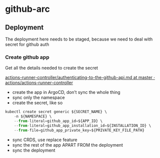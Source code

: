 # github-arc

## Deployment

The deployment here needs to be staged, because we need to deal with secret for github auth

### Create github app

Get all the details needed to create the secret

[actions-runner-controller/authenticating-to-the-github-api.md at master · actions/actions-runner-controller](https://github.com/actions/actions-runner-controller/blob/master/docs/authenticating-to-the-github-api.md#deploying-using-github-app-authentication)

- create the app in ArgoCD, don’t sync the whole thing
- sync only the namespace
- create the secret, like so

```jsx
kubectl create secret generic ${SECRET_NAME} \
    -n ${NAMESPACE} \
    --from-literal=github_app_id=${APP_ID} \
    --from-literal=github_app_installation_id=${INSTALLATION_ID} \
    --from-file=github_app_private_key=${PRIVATE_KEY_FILE_PATH}
```

- sync CRDS, use replace feature
- sync the rest of the app APART FROM the deployment
- sync the deployment
